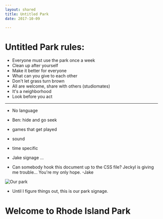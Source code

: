 ```yaml
---
layout: shared
title: Untitled Park
date: 2017-10-09

---
```


# Untitled Park rules:

* Everyone must use the park once a week
* Clean up after yourself
* Make it better for everyone
* What can you give to each other
* Don't let grass turn brown
* All are welcome, share with others (studiomates)
* It's a neighborhood
* Look before you act

____

* No language
* Ben: hide and go seek
* games that get played
* sound
* time specific
* Jake signage ...

* Can somebody hook this document up to the CSS file? Jeckyl is giving me trouble... You're my only hope. -Jake

![Our park](https://i.pinimg.com/736x/04/02/21/040221ae36b1bba518fb16776ee8f912---yards-welcome-signs.jpg "The Park")
* Until I figure things out, this is our park signage.

# Welcome to Rhode Island Park